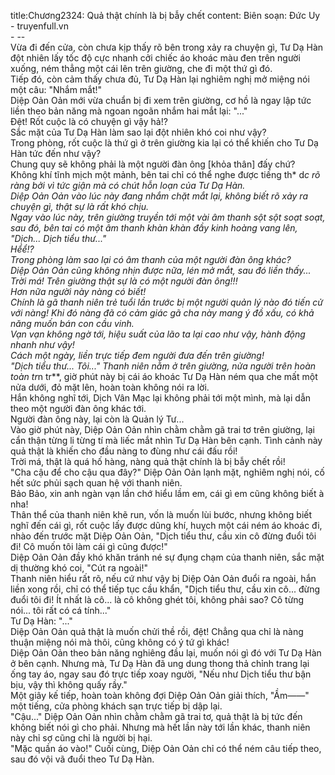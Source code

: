 title:Chương2324: Quả thật chính là bị bẫy chết
content:
Biên soạn: Đức Uy - truyenfull.vn<br>- --<br>Vừa đi đến cửa, còn chưa kịp thấy rõ bên trong xảy ra chuyện gì, Tư Dạ Hàn đột nhiên lấy tốc độ cực nhanh cởi chiếc áo khoác màu đen trên người xuống, ném thẳng một cái lên trên giường, che đi một thứ gì đó.<br>Tiếp đó, còn cảm thấy chưa đủ, Tư Dạ Hàn lại nghiêm nghị mở miệng nói một câu: "Nhắm mắt!"<br>Diệp Oản Oản mới vừa chuẩn bị đi xem trên giường, cơ hồ là ngay lập tức liền theo bản năng mà ngoan ngoãn nhắm hai mắt lại: "..."<br>Đệt! Rốt cuộc là có chuyện gì vậy hả!?<br>Sắc mặt của Tư Dạ Hàn làm sao lại đột nhiên khó coi như vậy?<br>Trong phòng, rốt cuộc là thứ gì ở trên giường kia lại có thể khiến cho Tư Dạ Hàn tức đến như vậy?<br>Chung quy sẽ không phải là một người đàn ông [khỏa thân] đấy chứ?<br>Không khí tĩnh mịch một mảnh, bên tai chỉ có thể nghe được tiếng th* d*c rõ ràng bởi vì tức giận mà có chút hỗn loạn của Tư Dạ Hàn.<br>Diệp Oản Oản vào lúc này đang nhắm chặt mắt lại, không biết rõ xảy ra chuyện gì, thật sự là rất khó chịu.<br>Ngay vào lúc này, trên giường truyền tới một vài âm thanh sột sột soạt soạt, sau đó, bên tai có một âm thanh khàn khàn đầy kinh hoàng vang lên, "Dịch... Dịch tiểu thư..."<br>Hểể!?<br>Trong phòng làm sao lại có âm thanh của một người đàn ông khác?<br>Diệp Oản Oản cũng không nhịn được nữa, lén mở mắt, sau đó liền thấy...<br>Trời má! Trên giường thật sự là có một người đàn ông!!!<br>Hơn nữa người này nàng có biết!<br>Chính là gã thanh niên trẻ tuổi lần trước bị một người quản lý nào đó tiến cử với nàng! Khi đó nàng đã có cảm giác gã cha này mang ý đồ xấu, có khả năng muốn bán con cầu vinh.<br>Vạn vạn không ngờ tới, hiệu suất của lão ta lại cao như vậy, hành động nhanh như vậy!<br>Cách một ngày, liền trực tiếp đem người đưa đến trên giường!<br>"Dịch tiểu thư... Tôi..." Thanh niên nằm ở trên giường, nửa người trên hoàn toàn tr*n tr**, giờ phút này bị cái áo khoác Tư Dạ Hàn ném qua che mất một nửa dưới, đỏ mặt lên, hoàn toàn không nói ra lời.<br>Hắn không nghĩ tới, Dịch Vân Mạc lại không phải tới một mình, mà lại dẫn theo một người đàn ông khác tới.<br>Người đàn ông này, lại còn là Quản lý Tư...<br>Vào giờ phút này, Diệp Oản Oản nhìn chằm chằm gã trai tơ trên giường, lại cẩn thận từng li từng tí mà liếc mắt nhìn Tư Dạ Hàn bên cạnh. Tình cảnh này quả thật là khiến cho đầu nàng to đùng như cái đấu rồi!<br>Trời má, thật là quá hố hàng, nàng quả thật chính là bị bẫy chết rồi!<br>"Cha cậu để cho cậu qua đây?" Diệp Oản Oản lạnh mặt, nghiêm nghị nói, cố hết sức phủi sạch quan hệ với thanh niên.<br>Bảo Bảo, xin anh ngàn vạn lần chớ hiểu lầm em, cái gì em cũng không biết à nha!<br>Thân thể của thanh niên khẽ run, vốn là muốn lùi bước, nhưng không biết nghĩ đến cái gì, rốt cuộc lấy được dũng khí, huỵch một cái ném áo khoác đi, nhào đến trước mặt Diệp Oản Oản, "Dịch tiểu thư, cầu xin cô đừng đuổi tôi đi! Cô muốn tôi làm cái gì cũng được!"<br>Diệp Oản Oản đầy khó khăn tránh né sự đụng chạm của thanh niên, sắc mặt dị thường khó coi, "Cút ra ngoài!"<br>Thanh niên hiểu rất rõ, nếu cứ như vậy bị Diệp Oản Oản đuổi ra ngoài, hắn liền xong rồi, chỉ có thể tiếp tục cầu khẩn, "Dịch tiểu thư, cầu xin cô... đừng đuổi tôi đi! Ít nhất là cô... là cô không ghét tôi, không phải sao? Cô từng nói... tôi rất có cá tính..."<br>Tư Dạ Hàn: "..."<br>Diệp Oản Oản quả thật là muốn chửi thề rồi, đệt! Chẳng qua chỉ là nàng thuận miệng nói mà thôi, cũng không có ý tứ gì khác!<br>Diệp Oản Oản theo bản năng nghiêng đầu lại, muốn nói gì đó với Tư Dạ Hàn ở bên cạnh. Nhưng mà, Tư Dạ Hàn đã ung dung thong thả chỉnh trang lại ống tay áo, ngay sau đó trực tiếp xoay người, "Nếu như Dịch tiểu thư bận bịu, vậy thì không quấy rầy."<br>Một giây kế tiếp, hoàn toàn không đợi Diệp Oản Oản giải thích, "Ầm——" một tiếng, cửa phòng khách sạn trực tiếp bị dập lại.<br>"Cậu..." Diệp Oản Oản nhìn chằm chằm gã trai tơ, quả thật là bị tức đến không biết nói gì cho phải. Nhưng mà hết lần này tới lần khác, thanh niên này chỉ sợ cũng chỉ là người bị hại.<br>"Mặc quần áo vào!" Cuối cùng, Diệp Oản Oản chỉ có thể ném câu tiếp theo, sau đó vội vã đuổi theo Tư Dạ Hàn.